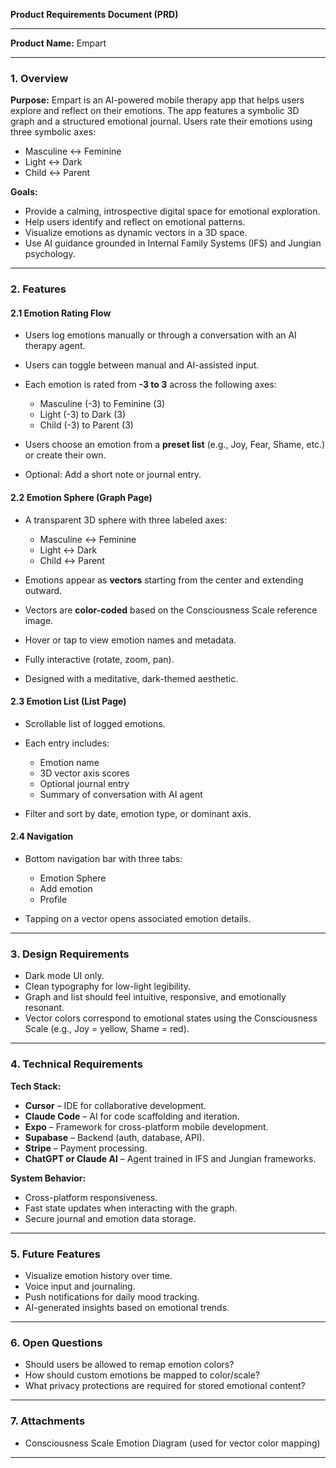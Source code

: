 **Product Requirements Document (PRD)**

---

**Product Name:** Empart

---

### 1. Overview

**Purpose:**
Empart is an AI-powered mobile therapy app that helps users explore and reflect on their emotions. The app features a symbolic 3D graph and a structured emotional journal. Users rate their emotions using three symbolic axes:

* Masculine ↔ Feminine
* Light ↔ Dark
* Child ↔ Parent

**Goals:**

* Provide a calming, introspective digital space for emotional exploration.
* Help users identify and reflect on emotional patterns.
* Visualize emotions as dynamic vectors in a 3D space.
* Use AI guidance grounded in Internal Family Systems (IFS) and Jungian psychology.

---

### 2. Features

#### 2.1 Emotion Rating Flow

* Users log emotions manually or through a conversation with an AI therapy agent.
* Users can toggle between manual and AI-assisted input.
* Each emotion is rated from **-3 to 3** across the following axes:

  * Masculine (-3) to Feminine (3)
  * Light (-3) to Dark (3)
  * Child (-3) to Parent (3)
* Users choose an emotion from a **preset list** (e.g., Joy, Fear, Shame, etc.) or create their own.
* Optional: Add a short note or journal entry.

#### 2.2 Emotion Sphere (Graph Page)

* A transparent 3D sphere with three labeled axes:

  * Masculine ↔ Feminine
  * Light ↔ Dark
  * Child ↔ Parent
* Emotions appear as **vectors** starting from the center and extending outward.
* Vectors are **color-coded** based on the Consciousness Scale reference image.
* Hover or tap to view emotion names and metadata.
* Fully interactive (rotate, zoom, pan).
* Designed with a meditative, dark-themed aesthetic.

#### 2.3 Emotion List (List Page)

* Scrollable list of logged emotions.
* Each entry includes:

  * Emotion name
  * 3D vector axis scores
  * Optional journal entry
  * Summary of conversation with AI agent
* Filter and sort by date, emotion type, or dominant axis.

#### 2.4 Navigation

* Bottom navigation bar with three tabs:

  * Emotion Sphere
  * Add emotion
  * Profile
* Tapping on a vector opens associated emotion details.

---

### 3. Design Requirements

* Dark mode UI only.
* Clean typography for low-light legibility.
* Graph and list should feel intuitive, responsive, and emotionally resonant.
* Vector colors correspond to emotional states using the Consciousness Scale (e.g., Joy = yellow, Shame = red).

---

### 4. Technical Requirements

**Tech Stack:**

* **Cursor** – IDE for collaborative development.
* **Claude Code** – AI for code scaffolding and iteration.
* **Expo** – Framework for cross-platform mobile development.
* **Supabase** – Backend (auth, database, API).
* **Stripe** – Payment processing.
* **ChatGPT or Claude AI** – Agent trained in IFS and Jungian frameworks.

**System Behavior:**

* Cross-platform responsiveness.
* Fast state updates when interacting with the graph.
* Secure journal and emotion data storage.

---

### 5. Future Features

* Visualize emotion history over time.
* Voice input and journaling.
* Push notifications for daily mood tracking.
* AI-generated insights based on emotional trends.

---

### 6. Open Questions

* Should users be allowed to remap emotion colors?
* How should custom emotions be mapped to color/scale?
* What privacy protections are required for stored emotional content?

---

### 7. Attachments

* Consciousness Scale Emotion Diagram (used for vector color mapping)

---
